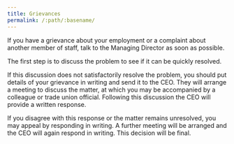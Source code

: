 ```yaml
---
title: Grievances
permalink: /:path/:basename/
---
```


If you have a grievance about your employment or a complaint about another
member of staff, talk to the Managing Director as soon as possible.

The first step is to discuss the problem to see if it can be quickly resolved.

If this discussion does not satisfactorily resolve the problem, you should put
details of your grievance in writing and send it to the CEO. They
will arrange a meeting to discuss the matter, at which you may be accompanied by
a colleague or trade union official. Following this discussion the CEO will provide a written response.

If you disagree with this response or the matter remains unresolved, you may
appeal by responding in writing. A further meeting will be arranged and the CEO will again respond in writing. This decision will be final.
